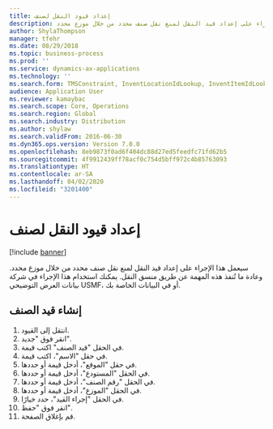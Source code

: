 ```yaml
---
title: إعداد قيود النقل لصنف
description: سيعمل هذا الإجراء على إعداد قيد النقل لمنع نقل صنف محدد من خلال موزع محدد.
author: ShylaThompson
manager: tfehr
ms.date: 08/29/2018
ms.topic: business-process
ms.prod: ''
ms.service: dynamics-ax-applications
ms.technology: ''
ms.search.form: TMSConstraint, InventLocationIdLookup, InventItemIdLookupSimple
audience: Application User
ms.reviewer: kamaybac
ms.search.scope: Core, Operations
ms.search.region: Global
ms.search.industry: Distribution
ms.author: shylaw
ms.search.validFrom: 2016-06-30
ms.dyn365.ops.version: Version 7.0.0
ms.openlocfilehash: 8eb9873f0ad6f404dc88d27ed5feedfc71fd62b5
ms.sourcegitcommit: 4f9912439ff78acf0c754d5bff972c4b85763093
ms.translationtype: HT
ms.contentlocale: ar-SA
ms.lasthandoff: 04/02/2020
ms.locfileid: "3201400"
---
```

# <a name="set-up-transportation-constraints-for-an-item"></a>إعداد قيود النقل لصنف

[!include [banner](../../includes/banner.md)]

سيعمل هذا الإجراء على إعداد قيد النقل لمنع نقل صنف محدد من خلال موزع محدد. وعادة ما تُنفذ هذه المهمة عن طريق منسق النقل. يمكنك استخدام هذا الإجراء في شركة بيانات العرض التوضيحي USMF، أو في البيانات الخاصة بك.


## <a name="create-an-item-constaint"></a>إنشاء قيد الصنف
1. انتقل إلى القيود.
2. انقر فوق "جديد".
3. في الحقل "قيد الصنف" اكتب قيمة.
4. في حقل "الاسم"، اكتب قيمة.
5. في حقل "الموقع"، أدخل قيمة أو حددها.
6. في الحقل "المستودع"، أدخل قيمة أو حددها.
7. في الحقل "رقم الصنف"، أدخل قيمة أو حددها.
8. في الحقل "الموزع"، أدخل قيمة أو حددها.
9. في الحقل "إجراء القيد"، حدد خيارًا.
10. انقر فوق "حفظ".
11. قم بإغلاق الصفحة.

